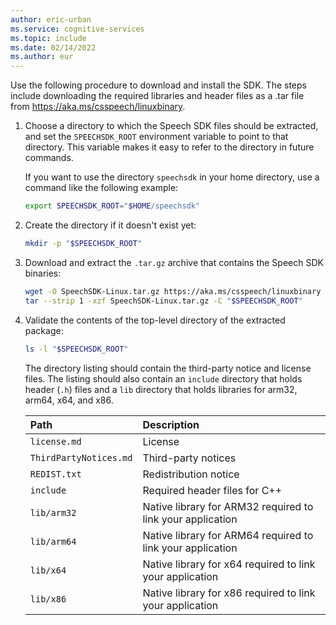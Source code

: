```yaml
---
author: eric-urban
ms.service: cognitive-services
ms.topic: include
ms.date: 02/14/2022
ms.author: eur
---
```


Use the following procedure to download and install the SDK. The steps include downloading the required libraries and header files as a .tar file from https://aka.ms/csspeech/linuxbinary.

1. Choose a directory to which the Speech SDK files should be extracted, and set the `SPEECHSDK_ROOT` environment variable to point to that directory. This variable makes it easy to refer to the directory in future commands. 

   If you want to use the directory `speechsdk` in your home directory, use a command like the following example:

   ```sh
   export SPEECHSDK_ROOT="$HOME/speechsdk"
   ```

1. Create the directory if it doesn't exist yet:

   ```sh
   mkdir -p "$SPEECHSDK_ROOT"
   ```

1. Download and extract the `.tar.gz` archive that contains the Speech SDK binaries:

   ```sh
   wget -O SpeechSDK-Linux.tar.gz https://aka.ms/csspeech/linuxbinary
   tar --strip 1 -xzf SpeechSDK-Linux.tar.gz -C "$SPEECHSDK_ROOT"
   ```

1. Validate the contents of the top-level directory of the extracted package:

   ```sh
   ls -l "$SPEECHSDK_ROOT"
   ```

   The directory listing should contain the third-party notice and license files. The listing should also contain an `include` directory that holds header (`.h`) files and a `lib` directory that holds libraries for arm32, arm64, x64, and x86.

    | Path | Description |
    |:-----|:----|
    | `license.md` | License
    | `ThirdPartyNotices.md` | Third-party notices
    | `REDIST.txt` | Redistribution notice
    | `include` | Required header files for C++
    | `lib/arm32` | Native library for ARM32 required to link your application
    | `lib/arm64` | Native library for ARM64 required to link your application
    | `lib/x64` | Native library for x64 required to link your application
    | `lib/x86` | Native library for x86 required to link your application
    
